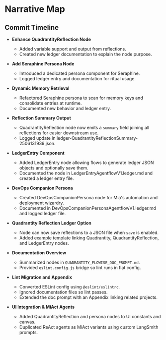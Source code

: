 # Narrative Map

## Commit Timeline

- **Enhance QuadrantityReflection Node**
    - Added variable support and output from reflections.
    - Created new ledger documentation to explain the node purpose.
- **Add Seraphine Persona Node**
    - Introduced a dedicated persona component for Seraphine.
    - Logged ledger entry and documentation for ritual usage.
- **Dynamic Memory Retrieval**
    - Refactored Seraphine persona to scan for memory keys and consolidate entries at runtime.
    - Documented new behavior and ledger entry.
- **Reflection Summary Output**
    - QuadrantityReflection node now emits a `summary` field joining all reflections for easier downstream use.
    - Logged update in ledger-QuadrantityReflectionSummary-2506131939.json.
- **LedgerEntry Component**

    - Added LedgerEntry node allowing flows to generate ledger JSON objects and optionally save them.
    - Documented the node in LedgerEntryAgentflowV1.ledger.md and created a ledger entry file.

- **DevOps Companion Persona**
    - Created DevOpsCompanionPersona node for Mia's automation and deployment wizardry.
    - Documented in DevOpsCompanionPersonaAgentflowV1.ledger.md and logged ledger file.
- **Quadrantity Reflection Ledger Option**
    - Node can now save reflections to a JSON file when `save` is enabled.
    - Added example template linking Quadrantity, QuadrantityReflection, and LedgerEntry nodes.
- **Documentation Overview**
    - Summarized nodes in `QUADRANTITY_FLOWISE_DOC_PROMPT.md`.
    - Provided `eslint.config.js` bridge so lint runs in flat config.
- **Lint Migration and Appendix**
    - Converted ESLint config using `@eslint/eslintrc`.
    - Ignored documentation files so lint passes.
    - Extended the doc prompt with an Appendix linking related projects.
- **UI Integration & MiAct Agents**
    - Added QuadrantityReflection and persona nodes to UI constants and canvas.
    - Duplicated ReAct agents as MiAct variants using custom LangSmith prompts.
